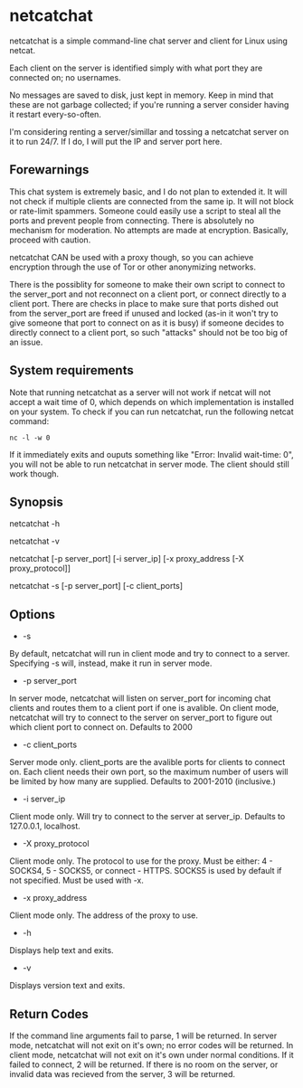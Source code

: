 # netcatchat

netcatchat is a simple command-line chat server and client for Linux using netcat.

Each client on the server is identified simply with what port they are connected
on; no usernames.

No messages are saved to disk, just kept in memory. Keep in mind that these are
not garbage collected; if you're running a server consider having it restart
every-so-often.

I'm considering renting a server/simillar and tossing a netcatchat server on it
to run 24/7. If I do, I will put the IP and server port here.

## Forewarnings

This chat system is extremely basic, and I do not plan to extended it. It will
not check if multiple clients are connected from the same ip. It will not block
or rate-limit spammers. Someone could easily use a script to steal all the ports
and prevent people from connecting. There is absolutely no mechanism for
moderation. No attempts are made at encryption. Basically, proceed with caution.

netcatchat CAN be used with a proxy though, so you can achieve encryption
through the use of Tor or other anonymizing networks.

There is the possiblity for someone to make their own script to connect to the
server_port and not reconnect on a client port, or connect directly to a client
port. There are checks in place to make sure that ports dished out from the
server_port are freed if unused and locked (as-in it won't try to give someone
that port to connect on as it is busy) if someone decides to directly connect to
a client port, so such "attacks" should not be too big of an issue.

## System requirements

Note that running netcatchat as a server will not work if netcat will not accept
a wait time of 0, which depends on which implementation is installed on your
system. To check if you can run netcatchat, run the following netcat command:

```console
nc -l -w 0
```

If it immediately exits and ouputs something like "Error: Invalid wait-time: 0",
you will not be able to run netcatchat in server mode. The client should still
work though.

## Synopsis

netcatchat -h

netcatchat -v

netcatchat [-p server_port] [-i server_ip] [-x proxy_address [-X proxy_protocol]]

netcatchat -s [-p server_port] [-c client_ports]

## Options

- -s

By default, netcatchat will run in client mode and try to connect to a server.
Specifying -s will, instead, make it run in server mode.

- -p server_port

In server mode, netcatchat will listen on server_port for incoming chat clients
and routes them to a client port if one is avalible. On client mode, netcatchat
will try to connect to the server on server_port to figure out which client port
to connect on. Defaults to 2000

- -c client_ports

Server mode only. client_ports are the avalible ports for clients to connect on.
Each client needs their own port, so the maximum number of users will be limited
by how many are supplied. Defaults to 2001-2010 (inclusive.)

- -i server_ip

Client mode only. Will try to connect to the server at server_ip. Defaults to
127.0.0.1, localhost.

- -X proxy_protocol

Client mode only. The protocol to use for the proxy. Must be either: 4 - SOCKS4,
5 - SOCKS5, or connect - HTTPS. SOCKS5 is used by default if not specified. Must
be used with -x.

- -x proxy_address

Client mode only. The address of the proxy to use.

- -h

Displays help text and exits.

- -v

Displays version text and exits.

## Return Codes

If the command line arguments fail to parse, 1 will be returned. In server mode,
netcatchat will not exit on it's own; no error codes will be returned. In client
mode, netcatchat will not exit on it's own under normal conditions. If it failed
to connect, 2 will be returned. If there is no room on the server, or invalid
data was recieved from the server, 3 will be returned.
